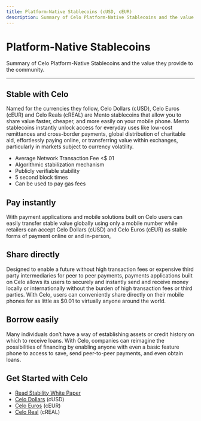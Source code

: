 ```yaml
---
title: Platform-Native Stablecoins (cUSD, cEUR)
description: Summary of Celo Platform-Native Stablecoins and the value they provide to the community.
---
```


# Platform-Native Stablecoins

Summary of Celo Platform-Native Stablecoins and the value they provide to the community.

---

## Stable with Celo

Named for the currencies they follow, Celo Dollars (cUSD), Celo Euros (cEUR) and Celo Reals (cREAL) are Mento stablecoins that allow you to share value faster, cheaper, and more easily on your mobile phone. Mento stablecoins instantly unlock access for everyday uses like low-cost remittances and cross-border payments, global distribution of charitable aid, effortlessly paying online, or transferring value within exchanges, particularly in markets subject to currency volatility.

- Average Network Transaction Fee &lt;$.01
- Algorithmic stabilization mechanism
- Publicly verifiable stability
- 5 second block times
- Can be used to pay gas fees

## Pay instantly

With payment applications and mobile solutions built on Celo users can easily transfer stable value globally using only a mobile number while retailers can accept Celo Dollars (cUSD) and Celo Euros (cEUR) as stable forms of payment online or and in-person,

## Share directly

Designed to enable a future without high transaction fees or expensive third party intermediaries for peer to peer payments, payments applications built on Celo allows its users to securely and instantly send and receive money locally or internationally without the burden of high transaction fees or third parties. With Celo, users can conveniently share directly on their mobile phones for as little as $0.01 to virtually anyone around the world.

## Borrow easily

Many individuals don’t have a way of establishing assets or credit history on which to receive loans. With Celo, companies can reimagine the possibilities of financing by enabling anyone with even a basic feature phone to access to save, send peer-to-peer payments, and even obtain loans.

## Get Started with Celo

- [Read Stability White Paper](https://celo.org/papers)
- [Celo Dollars](https://medium.com/celoorg/celo-dollars-powerful-new-digital-money-in-circulation-b4147eda2d10) (cUSD)
- [Celo Euros](https://medium.com/celoorg/deutsche-telekom-joins-celo-ecosystem-as-the-first-mobile-carrier-amid-launch-of-ceur-stablecoin-2b79aae38540) (cEUR)
- [Celo Real](https://medium.com/celoorg/celo-launches-the-creal-stablecoin-11da0d560c1c) (cREAL)

